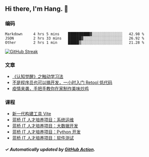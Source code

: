 ## Hi there, I'm Hang. 👋

### 编码

<!--START_SECTION:waka-->

```text
Markdown     4 hrs 5 mins    ██████████▓░░░░░░░░░░░░░░   42.98 %
JSON         2 hrs 33 mins   ██████▓░░░░░░░░░░░░░░░░░░   26.92 %
Other        2 hrs 1 min     █████▒░░░░░░░░░░░░░░░░░░░   21.28 %
```

<!--END_SECTION:waka-->

[![GitHub Streak](https://github-readme-streak-stats.herokuapp.com?user=huhuhang&hide_border=true&date_format=%5BY.%5Dn.j)](https://git.io/streak-stats)

### 文章

<!-- BLOG:START -->
- [《认知觉醒》之触动学习法](https://huhuhang.com/post/reading/cognitive_awakening?from=github)
- [不是程序员也可以搞开发，一小时入门 Retool 低代码](https://huhuhang.com/post/sspai/73013?from=github)
- [疫情来袭，手把手教你在家制作美味炒鸡](https://huhuhang.com/post/sspai/72081?from=github)<!-- BLOG:END -->

### 课程

<!-- SYL:START -->
- [新一代构建工具 Vite](https://www.lanqiao.cn/courses/9508/)
- [蓝桥 IT 人才培养项目：系统运维](https://www.lanqiao.cn/courses/9120/)
- [蓝桥 IT 人才培养项目：大数据开发](https://www.lanqiao.cn/courses/9119/)
- [蓝桥 IT 人才培养项目：Python 开发](https://www.lanqiao.cn/courses/9118/)
- [蓝桥 IT 人才培养项目：软件测试](https://www.lanqiao.cn/courses/9117/)
<!-- SYL:END -->

##### ✓ Automatically updated by [GitHub Action](https://github.com/huhuhang/huhuhang/actions).

